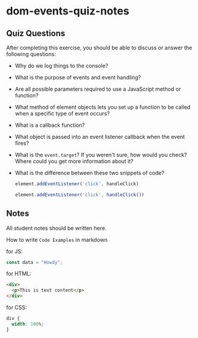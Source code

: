 # dom-events-quiz-notes

## Quiz Questions

After completing this exercise, you should be able to discuss or answer the following questions:

- Why do we log things to the console?

- What is the purpose of events and event handling?

- Are all possible parameters required to use a JavaScript method or function?

- What method of element objects lets you set up a function to be called when a specific type of event occurs?

- What is a callback function?

- What object is passed into an event listener callback when the event fires?

- What is the `event.target`? If you weren't sure, how would you check? Where could you get more information about it?

- What is the difference between these two snippets of code?
    ```js
    element.addEventListener('click', handleClick)
    ```
    ```js
    element.addEventListener('click', handleClick())
    ```


## Notes

All student notes should be written here.


How to write `Code Examples` in markdown

for JS:

```javascript
const data = "Howdy";
```

for HTML:

```html
<div>
  <p>This is text content</p>
</div>
```

for CSS:

```css
div {
  width: 100%;
}
```